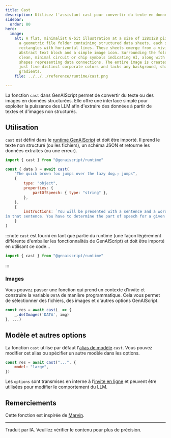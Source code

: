 ```yaml
---
title: Cast
description: Utilisez l'assistant cast pour convertir du texte en données structurées
sidebar:
  order: 80
hero:
  image:
    alt: A flat, minimalist 8-bit illustration at a size of 128x128 pixels displays
      a geometric file folder containing structured data sheets, each shown as
      rectangles with horizontal lines. These sheets emerge from a vivid,
      abstract text block and a simple image icon. Surrounding the folder are
      clean, minimal circuit or chip symbols indicating AI, along with lines or
      shapes representing data connections. The entire image is created using
      just five distinct corporate colors and lacks any background, shadows, or
      gradients.
    file: ../../../reference/runtime/cast.png

---
```


La fonction `cast` dans GenAIScript permet de convertir du texte ou des images en données structurées.
Elle offre une interface simple pour exploiter la puissance des LLM afin d'extraire des données à partir de textes et d'images non structurés.

## Utilisation

`cast` est défini dans le [runtime GenAIScript](../../../reference/reference/runtime/) et doit être importé. Il prend le texte non structuré (ou les fichiers), un schéma JSON
et retourne les données extraites (ou une erreur).

```js
import { cast } from "@genaiscript/runtime"

const { data } = await cast(
    "The quick brown fox jumps over the lazy dog.; jumps",
    {
        type: "object",
        properties: {
            partOfSpeech: { type: "string" },
        },
    },
    {
        instructions: `You will be presented with a sentence and a word contained
in that sentence. You have to determine the part of speech for a given word`,
    }
)
```

:::note
`cast` est fourni en tant que partie du runtime (une façon légèrement différente d'emballer les fonctionnalités de GenAIScript) et doit être importé en utilisant ce code...

```js
import { cast } from "@genaiscript/runtime"
```
:::

### Images

Vous pouvez passer une fonction qui prend un contexte d'invite
et construire la variable `DATA` de manière programmatique.
Cela vous permet de sélectionner des fichiers, des images et d'autres options GenAIScript.

```js
const res = await cast(_ => {
    _.defImages('DATA', img)
}, ...)
```

## Modèle et autres options

La fonction `cast` utilise par défaut l'[alias de modèle](../../../reference/reference/scripts/model-aliases/) `cast`.
Vous pouvez modifier cet alias ou spécifier un autre modèle dans les options.

```js
const res = await cast("...", {
    model: "large",
})
```

Les `options` sont transmises en interne à l’[invite en ligne](../../../reference/reference/scripts/inline-prompts/) et peuvent être utilisées pour modifier le comportement du LLM.

## Remerciements

Cette fonction est inspirée de [Marvin](https://www.askmarvin.ai/docs/text/transformation/).

<hr />

Traduit par IA. Veuillez vérifier le contenu pour plus de précision.
